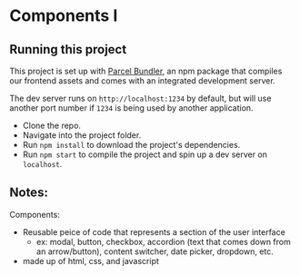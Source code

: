 # Components I

## Running this project

This project is set up with [Parcel Bundler](https://parceljs.org/), an npm package
that compiles our frontend assets and comes with an integrated development server.

The dev server runs on `http://localhost:1234` by default, but will use another port
number if `1234` is being used by another application.

- Clone the repo.
- Navigate into the project folder.
- Run `npm install` to download the project's dependencies.
- Run `npm start` to compile the project and spin up a dev server on `localhost`.


## Notes:
Components:
- Reusable peice of code that represents a section of the user interface
    - ex: modal, button, checkbox, accordion (text that comes down from an arrow/button), content switcher, date picker, dropdown, etc.
- made up of html, css, and javascript

